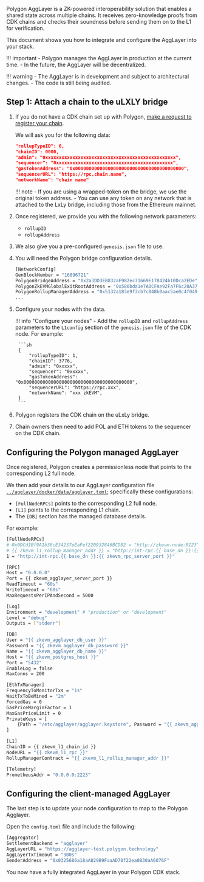 Polygon AggLayer is a ZK-powered interoperability solution that enables a shared state across multiple chains. It receives zero-knowledge proofs from CDK chains and checks their soundness before sending them on to the L1 for verification. 

This document shows you how to integrate and configure the AggLayer into your stack.

!!! important
    - Polygon manages the AggLayer in production at the current time.
    - In the future, the AggLayer will be decentralized.

!!! warning
    - The AggLayer is in development and subject to architectural changes.
    - The code is still being audited.

## Step 1: Attach a chain to the uLXLY bridge

1. If you do not have a CDK chain set up with Polygon, [make a request to register your chain](https://discord.gg/XvpHAxZ). 

    We will ask you for the following data:

    ```json
    "rollupTypeID": 0,
    "chainID": 0000,
    "admin": "0xxxxxxxxxxxxxxxxxxxxxxxxxxxxxxxxxxxxxxxxxxxxxxxx",
    "sequencer": "0xxxxxxxxxxxxxxxxxxxxxxxxxxxxxxxxxxxxxxxxxxx",
    "gasTokenAddress": "0x0000000000000000000000000000000000000000",
    "sequencerURL": "https://rpc.chain.name",
    "networkName": "chain name"
    ```

    !!! note
        - If you are using a wrapped-token on the bridge, we use the original token address. 
        - You can use any token on any network that is attached to the LxLy bridge, including those from the Ethereum mainnet.

2. Once registered, we provide you with the following network parameters:

    - `rollupID`
    - `rollupAddress`

3. We also give you a pre-configured `genesis.json` file to use.

4. You will need the Polygon bridge configuration details.

    ```sh
    [NetworkConfig]
    GenBlockNumber = "16896721"
    PolygonBridgeAddress = "0x2a3DD3EB832aF982ec71669E178424b10Dca2EDe"
    PolygonZkEVMGlobalExitRootAddress = "0x580bda1e7A0CFAe92Fa7F6c20A3794F169CE3CFb"
    PolygonRollupManagerAddress = "0x5132a183e9f3cb7c848b0aac5ae0c4f0491b7ab2"
    ...
    ```

5. Configure your nodes with the data.

    !!! info "Configure your nodes"
        - Add the `rollupID` and `rollupAddress` parameters to the `L1config` section of the `genesis.json` file of the CDK node. For example:

        ```sh
        {
            "rollupTypeID": 1,
            "chainID": 3776,
            "admin": "0xxxxx",
            "sequencer": "0xxxxx",
            "gasTokenAddress": "0x0000000000000000000000000000000000000000",
            "sequencerURL": "https://rpc.xxx",
            "networkName": "xxx zkEVM",
        }
        ```

6. Polygon registers the CDK chain on the uLxLy bridge.

7. Chain owners then need to add POL and ETH tokens to the sequencer on the CDK chain.

## Configuring the Polygon managed AggLayer

Once registered, Polygon creates a permissionless node that points to the corresponding L2 full node.

We then add your details to our AggLayer configuration file [`../agglayer/docker/data/agglayer.toml`](https://github.com/0xPolygon/agglayer/blob/main/docker/data/agglayer/agglayer.toml); specifically these configurations:

* `[FullNodeRPCs]` points to the corresponding L2 full node.
* `[L1]` points to the corresponding L1 chain.
* The `[DB]` section has the managed database details.

For example:

```sh
[FullNodeRPCs]
# 0x0DCd1Bf9A1b36cE34237eEaFef220932846BCD82 = "http://zkevm-node:8123"
# {{ zkevm_l1_rollup_manager_addr }} = "http://int-rpc.{{ base_dn }}:{{ zkevm_rpc_server_port }}"
1 = "http://int-rpc.{{ base_dn }}:{{ zkevm_rpc_server_port }}"

[RPC]
Host = "0.0.0.0"
Port = {{ zkevm_agglayer_server_port }}
ReadTimeout = "60s"
WriteTimeout = "60s"
MaxRequestsPerIPAndSecond = 5000

[Log]
Environment = "development" # "production" or "development"
Level = "debug"
Outputs = ["stderr"]

[DB]
User = "{{ zkevm_agglayer_db_user }}"
Password = "{{ zkevm_agglayer_db_password }}"
Name = "{{ zkevm_agglayer_db_name }}"
Host = "{{ zkevm_postgres_host }}"
Port = "5432"
EnableLog = false
MaxConns = 200

[EthTxManager]
FrequencyToMonitorTxs = "1s"
WaitTxToBeMined = "2m"
ForcedGas = 0
GasPriceMarginFactor = 1
MaxGasPriceLimit = 0
PrivateKeys = [
	{Path = "/etc/agglayer/agglayer.keystore", Password = "{{ zkevm_agglayer_keystore_password }}"},
]

[L1]
ChainID = {{ zkevm_l1_chain_id }}
NodeURL = "{{ zkevm_l1_rpc }}"
RollupManagerContract = "{{ zkevm_l1_rollup_manager_addr }}"

[Telemetry]
PrometheusAddr = "0.0.0.0:2223"
```

## Configuring the client-managed AggLayer

The last step is to update your node configuration to map to the Polygon Agglayer.

Open the `config.toml` file and include the following:

```sh
[Aggregator]
SettlementBackend = "agglayer"
AggLayerURL = "https://agglayer-test.polygon.technology"
AggLayerTxTimeout = "300s"
SenderAddress = "0x0325686a18aA829B9FaaAD70f22ea0830aA6076F"
```

You now have a fully integrated AggLayer in your Polygon CDK stack.

</br>